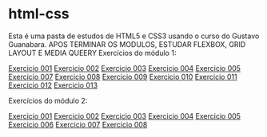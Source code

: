 # html-css
Esta é uma pasta de estudos de HTML5 e CSS3 usando o curso do Gustavo Guanabara.
APOS TERMINAR OS MODULOS, ESTUDAR FLEXBOX, GRID LAYOUT E MEDIA QUEERY
Exercícios do módulo 1:

<a href="https://matheusmachadodm.github.io/html-css/modulo-1/exercicios/ex001/" target="_blank">Exercicio 001</a>
<a href="https://matheusmachadodm.github.io/html-css/modulo-1/exercicios/ex002/" target="_blank">Exercicio 002</a>
<a href="https://matheusmachadodm.github.io/html-css/modulo-1/exercicios/ex003/" target="_blank">Exercicio 003</a>
<a href="https://matheusmachadodm.github.io/html-css/modulo-1/exercicios/ex004/" target="_blank">Exercicio 004</a>
<a href="https://matheusmachadodm.github.io/html-css/modulo-1/exercicios/ex005/" target="_blank">Exercicio 005</a>
<a href="https://matheusmachadodm.github.io/html-css/modulo-1/exercicios/ex007/" target="_blank">Exercicio 007</a>
<a href="https://matheusmachadodm.github.io/html-css/modulo-1/exercicios/ex008/" target="_blank">Exercicio 008</a>
<a href="https://matheusmachadodm.github.io/html-css/modulo-1/exercicios/ex009/" target="_blank">Exercicio 009</a>
<a href="https://matheusmachadodm.github.io/html-css/modulo-1/exercicios/ex010/" target="_blank">Exercicio 010</a>
<a href="https://matheusmachadodm.github.io/html-css/modulo-1/exercicios/ex011/" target="_blank">Exercicio 011</a>
<a href="https://matheusmachadodm.github.io/html-css/modulo-1/exercicios/ex012/" target="_blank">Exercicio 012</a>
<a href="https://matheusmachadodm.github.io/html-css/modulo-1/exercicios/ex013/" target="_blank">Exercicio 013</a>

Exercícios do módulo 2:

<a href="https://matheusmachadodm.github.io/html-css/modulo-2/exercicios/ex001/" target="_blank">Exercicio 001</a>
<a href="https://matheusmachadodm.github.io/html-css/modulo-2/exercicios/ex002/" target="_blank">Exercicio 002</a>
<a href="https://matheusmachadodm.github.io/html-css/modulo-2/exercicios/ex003/" target="_blank">Exercicio 003</a>
<a href="https://matheusmachadodm.github.io/html-css/modulo-2/exercicios/ex004/" target="_blank">Exercicio 004</a>
<a href="https://matheusmachadodm.github.io/html-css/modulo-2/exercicios/ex005/" target="_blank">Exercicio 005</a>
<a href="https://matheusmachadodm.github.io/html-css/modulo-2/exercicios/ex006/" target="_blank">Exercicio 006</a>
<a href="https://matheusmachadodm.github.io/html-css/modulo-2/exercicios/ex007/" target="_blank">Exercicio 007</a>
<a href="https://matheusmachadodm.github.io/html-css/modulo-2/exercicios/ex008/" target="_blank">Exercicio 008</a>





